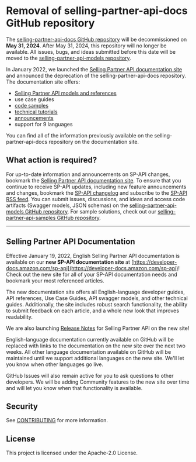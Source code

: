 # **Removal of selling-partner-api-docs GitHub repository**

The [selling-partner-api-docs GitHub repository](https://github.com/amzn/selling-partner-api-docs) will be decommissioned on **May 31, 2024**. After May 31, 2024, this repository will no longer be available. All issues, bugs, and ideas submitted before this date will be moved to the [selling-partner-api-models repository](https://github.com/amzn/selling-partner-api-models). 

In January 2022, we launched the [Selling Partner API documentation site](https://developer-docs.amazon.com/sp-api/docs/welcome) and announced the deprecation of the selling-partner-api-docs repository. The documentation site offers:

- [Selling Partner API models and references](https://developer-docs.amazon.com/sp-api/docs/sp-api-models)
- use case guides
- [code samples](https://developer-docs.amazon.com/sp-api/recipes)
- [technical tutorials](https://developer-docs.amazon.com/sp-api/docs/tutorial-test-selling-partner-api-endpoints)
- [announcements](https://developer-docs.amazon.com/sp-api/changelog)
- support for 9 languages

You can find all of the information previously available on the selling-partner-api-docs repository on the documentation site. 

## **What action is required?**

For up-to-date information and announcements on SP-API changes, bookmark the [Selling Partner API documentation site](https://developer-docs.amazon.com/sp-api/docs/welcome). To ensure that you continue to receive SP-API updates, including new feature announcements and changes, bookmark the [SP-API changelog](https://developer-docs.amazon.com/sp-api/changelog) and subscribe to the [SP-API RSS feed](http://developer-docs.amazon.com/sp-api/changelog.rss). You can submit issues, discussions, and ideas and access code artifacts (Swagger models, JSON schemas) on the [selling-partner-api-models GitHub repository](https://github.com/amzn/selling-partner-api-models). For sample solutions, check out our [selling-partner-api-samples GitHub repository](https://github.com/amzn/selling-partner-api-samples).

-----

## Selling Partner API Documentation
Effective January 19, 2022, English Selling Partner API documentation is available on our **new SP-API documentation site** at [https://developer-docs.amazon.com/sp-api](https://developer-docs.amazon.com/sp-api)! Check out the new site for all of your SP-API documentation needs and bookmark your most referenced articles. 

The new documentation site offers all English-language developer guides, API references, Use Case Guides, API swagger models, and other technical guides. Additionally, the site includes robust search functionality, the ability to submit feedback on each article, and a whole new look that improves readability. 

We are also launching [Release Notes](https://developer-docs.amazon.com/sp-api/page/release-notes) for Selling Partner API on the new site!

English-language documentation currently available on GitHub will be replaced with links to the documentation on the new site over the next two weeks. All other language documentation available on GitHub will be maintained until we support additional languages on the new site. We'll let you know when other languages go live. 

GitHub Issues will also remain active for you to ask questions to other developers. We will be adding Community features to the new site over time and will let you know when that functionality is available.

## Security

See [CONTRIBUTING](CONTRIBUTING.md#security-issue-notifications) for more information.

## License

This project is licensed under the Apache-2.0 License.

